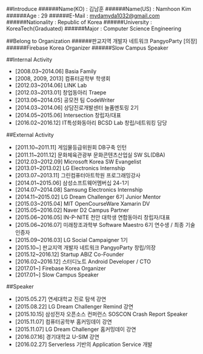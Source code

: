 ##Introduce
######Name(KO) : 김남훈
######Name(US) : Namhoon Kim
######Age : 29
######E-Mail : mydamyda1032@gmail.com
######Nationality : Republic of Korea
######University : KoreaTech(Graduated)
######Major : Computer Science Engineering

##Belong to Organization
######판교지역 개발자 네트워크 PangyoParty [의장]
######Firebase Korea Organizer
######Slow Campus Speaker


##Internal Activity
- [2008.03~2014.06] Basia Family
- [2008, 2009, 2013] 컴퓨터공학부 학생회
- [2012.03~2014.06] LINK Lab
- [2012.03~2013.01] 창업동아리 Traepe
- [2013.06~2014.05] 공모전 팀 CodeWriter
- [2014.03~2014.06] 상담진로개발센터 늘품멘토링 2기
- [2014.05~2015.06] Intersection 창립자/대표
- [2016.02~2016.12] IT특성화동아리 BCSD Lab 창립/네트워킹 담당

##External Activity
- [2011.10~2011.11] 게임물등급위원회 DB구축 인턴
- [2011.11~2011.12] 문화체육관광부 문화콘텐츠산업실 SW SL(DBA)
- [2012.03~2012.09] Microsoft Korea SW Evangelist
- [2013.01~2013.02] LG Electronics Internship
- [2013.07~2013.11] 그린컴퓨터아트학원 프로그래밍강사
- [2014.01~2015.06] 삼성소프트웨어멤버십 24-1기
- [2014.07~2014.08] Samsung Electronics Internship
- [2014.11~2015.02] LG Dream Challenger 6기 Junior Mentor
- [2015.03~2015.04] MIT OpenCourseWare Xamarin DV
- [2015.05~2016.02] Naver D2 Campus Partner
- [2015.06~2016.05] IN-P-NITE 천안 대학생 연합동아리 창립자/대표
- [2015.06~2016.07] 미래창조과학부 Software Maestro 6기 연수생 / 최종 기술 인증자
- [2015.09~2016.03] LG Social Campaigner 1기
- [2015.10~] 판교지역 개발자 네트워크 PangyoParty 창립/의장
- [2015.12~2016.12] Startup ABIZ Co-Founder
- [2016.02~2016.12] 스터디노트 Android Developer / CTO
- [2017.01~] Firebase Korea Organizer
- [2017.01~] Slow Campus Speaker

##Speaker
- [2015.05.27] 연세대학교 진로 탐색 강연
- [2015.08.22] LG Dream Challenger Remind 강연
- [2015.10.15] 삼성전자 오픈소스 컨퍼런스 SOSCON Crash Report Speaker
- [2015.11.07] 컴퓨터공학부 홈커밍데이 강연
- [2015.11.07] LG Dream Challenger 홈커밍데이 강연
- [2016.07.16] 경기대학교 U-SIM 강연
- [2016.02.27] Serverless 기반의 Application Service 개발
